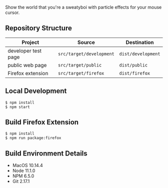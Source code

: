 Show the world that you're a sweatyboi with particle effects for your mouse cursor.

## Repository Structure

| Project             | Source                   | Destination        |
| ------------------- | ------------------------ | ------------------ |
| developer test page | `src/target/development` | `dist/development` |
| public web page     | `src/target/public`      | `dist/public`      |
| Firefox extension   | `src/target/firefox`     | `dist/firefox`     |

## Local Development

    $ npm install
    $ npm start

## Build Firefox Extension

    $ npm install
    $ npm run package:firefox

## Build Environment Details

- MacOS 10.14.4
- Node 11.1.0
- NPM 6.5.0
- Git 2.17.1
